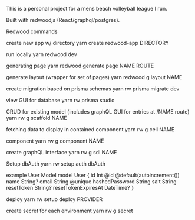 This is a personal project for a mens beach volleyball league I run.

Built with redwoodjs (React/graphql/postgres).

Redwood commands

create new app w/ directory
yarn create redwood-app DIRECTORY

run locally
yarn redwood dev

generating page
yarn redwood generate page NAME ROUTE

generate layout (wrapper for set of pages)
yarn redwood g layout NAME

create migration based on prisma schemas
yarn rw prisma migrate dev

view GUI for database
yarn rw prisma studio

CRUD for existing model (includes graphQL GUI for entries at /NAME route)
yarn rw g scaffold NAME

fetching data to display in contained component
yarn rw g cell NAME

component
yarn rw g component NAME

create graphQL interface
yarn rw g sdl NAME

Setup dbAuth
yarn rw setup auth dbAuth

example User Model
model User {
  id                  Int       @id @default(autoincrement())
  name                String?
  email               String    @unique
  hashedPassword      String
  salt                String
  resetToken          String?
  resetTokenExpiresAt DateTime?
}

deploy
yarn rw setup deploy PROVIDER

create secret for each environment
yarn rw g secret